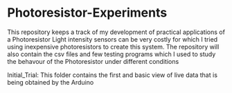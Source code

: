 # Photoresistor-Experiments
This repository keeps a track of my development of practical applications of a Photoresistor
Light intensity sensors can be very costly for which I tried using inexpensive photoresistors to create this system.
The repository will also contain the csv files and few testing programs which I used to study the behavour of the Photoresistor under different conditions

Initial_Trial: This folder contains the first and basic view of live data that is being obtained by the Arduino
